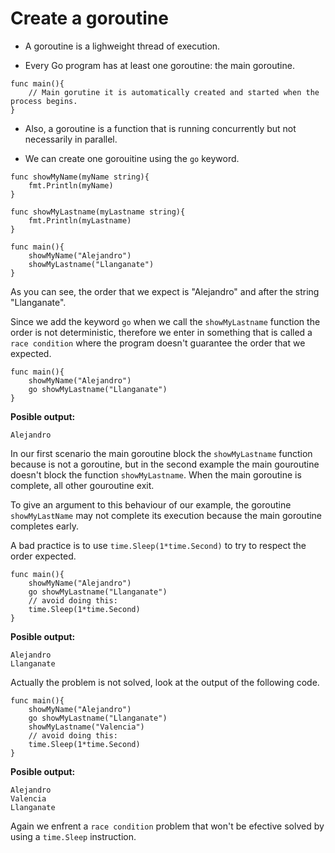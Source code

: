 # Create a goroutine
- A goroutine is a lighweight thread of execution.

- Every Go program has at least one goroutine: the main goroutine.
```
func main(){
    // Main gorutine it is automatically created and started when the process begins.
}
```

- Also, a goroutine is a function that is running concurrently but not necessarily in parallel.

- We can create one gorouitine using the `go` keyword.

```
func showMyName(myName string){
    fmt.Println(myName)
}

func showMyLastname(myLastname string){
    fmt.Println(myLastname)
}

func main(){
    showMyName("Alejandro")
    showMyLastname("Llanganate")
}
```
As you can see, the order that we expect is "Alejandro" and after the string "Llanganate".

Since we add the keyword `go` when we call the `showMyLastname` function the order is not deterministic, therefore we enter in something that is called a `race condition` where the program doesn't guarantee the order that we expected.

```
func main(){
    showMyName("Alejandro")
    go showMyLastname("Llanganate")
}
```

**Posible output:**
```
Alejandro
```

In our first scenario the main goroutine block the `showMyLastname` function because is not a goroutine, but in the second example the main gouroutine doesn't block the function `showMyLastname`. When the main goroutine is complete, all other gouroutine exit.

To give an argument to this behaviour of our example, the goroutine `showMyLastName` may not complete its execution because the main goroutine completes early.

A bad practice is to use `time.Sleep(1*time.Second)` to try to respect the order expected.

```
func main(){
    showMyName("Alejandro")
    go showMyLastname("Llanganate")
	// avoid doing this:
	time.Sleep(1*time.Second)
}
```

**Posible output:**
```
Alejandro
Llanganate
```
Actually the problem is not solved, look at the output of the following code.

```
func main(){
    showMyName("Alejandro")
    go showMyLastname("Llanganate")
    showMyLastname("Valencia")
	// avoid doing this:
	time.Sleep(1*time.Second)
}
```

**Posible output:**
```
Alejandro
Valencia
Llanganate
```
Again we enfrent a `race condition` problem that won't be efective solved by using a `time.Sleep` instruction.
